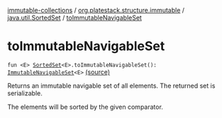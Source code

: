 [immutable-collections](../../index.md) / [org.platestack.structure.immutable](../index.md) / [java.util.SortedSet](index.md) / [toImmutableNavigableSet](.)

# toImmutableNavigableSet

`fun <E> `[`SortedSet`](http://docs.oracle.com/javase/6/docs/api/java/util/SortedSet.html)`<E>.toImmutableNavigableSet(): `[`ImmutableNavigableSet`](../-immutable-navigable-set/index.md)`<E>` [(source)](https://github.com/PlateStack/immutable-collections/blob/v0.1.0-alpha/src/main/kotlin/org/platestack/structure/immutable/ImmutableCollections.kt#L286)

Returns an immutable navigable set of all elements. The returned set is serializable.

The elements will be sorted by the given comparator.

